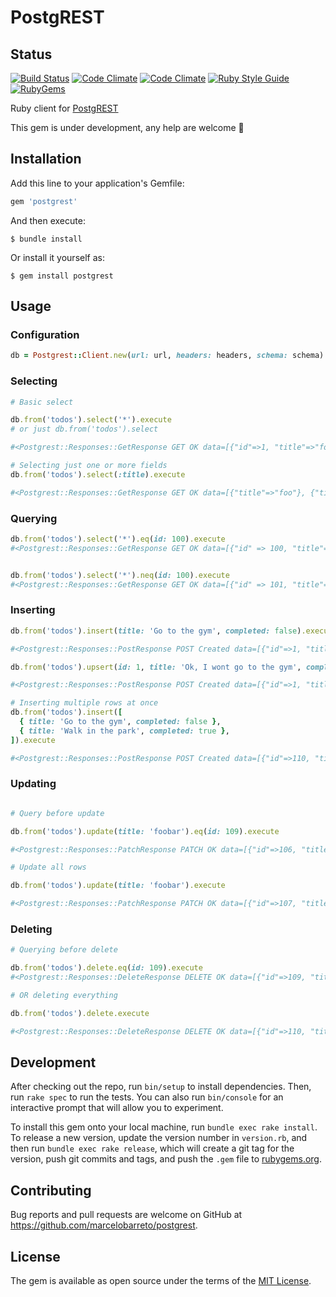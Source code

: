 # PostgREST

## Status

[![Build Status](https://api.travis-ci.org/marcelobarreto/postgrest.svg?branch=master)](https://travis-ci.org/marcelobarreto/postgrest-rb)
[![Code Climate](https://codeclimate.com/github/marcelobarreto/postgrest-rb.svg)](https://codeclimate.com/github/marcelobareto/postgrest-rb)
[![Code Climate](https://codeclimate.com/github/marcelobarreto/postgrest-rb/coverage.svg)](https://codeclimate.com/github/marcelobarreto/postgrest-rb)
[![Ruby Style Guide](https://img.shields.io/badge/code_style-rubocop-brightgreen.svg)](https://github.com/rubocop/rubocop)
[![RubyGems](https://img.shields.io/gem/dt/postgrest.svg?style=flat)](https://rubygems.org/gems/postgrest)

Ruby client for [PostgREST](https://postgrest.org/)

This gem is under development, any help are welcome :muscle:

## Installation

Add this line to your application's Gemfile:

```ruby
gem 'postgrest'
```

And then execute:

`$ bundle install`

Or install it yourself as:

`$ gem install postgrest`

## Usage

### Configuration

```ruby
db = Postgrest::Client.new(url: url, headers: headers, schema: schema)
```

### Selecting

```ruby
# Basic select

db.from('todos').select('*').execute
# or just db.from('todos').select

#<Postgrest::Responses::GetResponse GET OK data=[{"id"=>1, "title"=>"foo", "completed"=>false}, {"id"=>2, "title"=>"foo", "completed"=>false}]>

# Selecting just one or more fields
db.from('todos').select(:title).execute

#<Postgrest::Responses::GetResponse GET OK data=[{"title"=>"foo"}, {"title"=>"foo"}]>

```

### Querying

```ruby
db.from('todos').select('*').eq(id: 100).execute
#<Postgrest::Responses::GetResponse GET OK data=[{"id" => 100, "title"=>"foo", "completed" => true}}]>


db.from('todos').select('*').neq(id: 100).execute
#<Postgrest::Responses::GetResponse GET OK data=[{"id" => 101, "title"=>"foo", "completed" => true}}]>
```

### Inserting

```ruby
db.from('todos').insert(title: 'Go to the gym', completed: false).execute

#<Postgrest::Responses::PostResponse POST Created data=[{"id"=>1, "title"=>"Go to the gym", "completed"=>false}]>

db.from('todos').upsert(id: 1, title: 'Ok, I wont go to the gym', completed: true).execute

#<Postgrest::Responses::PostResponse POST Created data=[{"id"=>1, "title"=>"Ok, I wont go to the gym", "completed"=>true}]>

# Inserting multiple rows at once
db.from('todos').insert([
  { title: 'Go to the gym', completed: false },
  { title: 'Walk in the park', completed: true },
]).execute

#<Postgrest::Responses::PostResponse POST Created data=[{"id"=>110, "title"=>"Go to the gym", "completed"=>false}, {"id"=>111, "title"=>"Walk in the park", "completed"=>true}]>

```

### Updating

```ruby

# Query before update

db.from('todos').update(title: 'foobar').eq(id: 109).execute

#<Postgrest::Responses::PatchResponse PATCH OK data=[{"id"=>106, "title"=>"foo", "completed"=>false}]>

# Update all rows

db.from('todos').update(title: 'foobar').execute

#<Postgrest::Responses::PatchResponse PATCH OK data=[{"id"=>107, "title"=>"foobar", "completed"=>false}, {"id"=>1, "title"=>"foobar", "completed"=>true}, {"id"=>110, "title"=>"foobar", "completed"=>false}, {"id"=>111, "title"=>"foobar", "completed"=>true}, {"id"=>106, "title"=>"foobar", "completed"=>false}]>
```

### Deleting

```ruby
# Querying before delete

db.from('todos').delete.eq(id: 109).execute
#<Postgrest::Responses::DeleteResponse DELETE OK data=[{"id"=>109, "title"=>"Go to the gym", "completed"=>false}]>

# OR deleting everything

db.from('todos').delete.execute

#<Postgrest::Responses::DeleteResponse DELETE OK data=[{"id"=>110, "title"=>"Go to the gym", "completed"=>false}, {"id"=>111, "title"=>"Go to the gym", "completed"=>false}]>
```

## Development

After checking out the repo, run `bin/setup` to install dependencies. Then, run `rake spec` to run the tests. You can also run `bin/console` for an interactive prompt that will allow you to experiment.

To install this gem onto your local machine, run `bundle exec rake install`. To release a new version, update the version number in `version.rb`, and then run `bundle exec rake release`, which will create a git tag for the version, push git commits and tags, and push the `.gem` file to [rubygems.org](https://rubygems.org).

## Contributing

Bug reports and pull requests are welcome on GitHub at https://github.com/marcelobarreto/postgrest.

## License

The gem is available as open source under the terms of the [MIT License](https://opensource.org/licenses/MIT).
